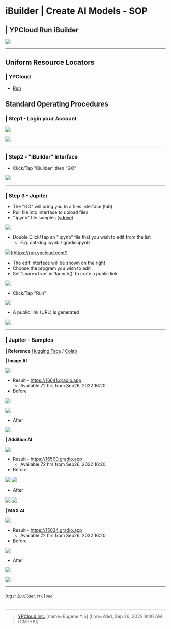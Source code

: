 # **iBuilder** | Create AI Models - SOP
## **| YPCloud Run iBuilder**

[![](https://i.imgur.com/WzCDA1M.png)](https://run.ypcloud.com/)

---

## Uniform Resource Locators
### | YPCloud
- [Run](https://run.ypcloud.com/)

## Standard Operating Procedures

### | Step1 - Login your Account

[![](https://i.imgur.com/h1phh3L.jpg)](https://run.ypcloud.com/)

[![](https://i.imgur.com/8OMmaKi.png)](https://run.ypcloud.com/)


---
### | Step2 - "iBuilder" Interface
- Click/Tap "iBuilder“ then "GO"

[![](https://i.imgur.com/LbGpmtR.jpg)](https://run.ypcloud.com/)

---
### | Step 3 - Jupiter
- The "GO" will bring you to a files interface (tab)
- Pull file into interface to upload files
- ".ipynb" file samples ([ydrive](https://drive.google.com/drive/folders/1KL595j6J_iyt7mIvMhpKM7HqutRXjqwA?usp=sharing))

[![](https://i.imgur.com/luDQ5xT.png)](https://run.ypcloud.com/)

- Double Click/Tap an ".ipynb" file that you wish to edit from the list
  - E.g. cat-dog.ipynb / gradio.ipynb

![](https://i.imgur.com/6KOT8Sh.png)](https://run.ypcloud.com/)

- The edit interface will be shown on the right
- Choose the program you wish to edit
- Set 'share=True' in 'launch()' to crate a public link

[![](https://i.imgur.com/Xgy5cox.png)](https://run.ypcloud.com/)

- Click/Tap "Run" 

[![](https://i.imgur.com/tY8s24u.png)](https://run.ypcloud.com/)

- A public link (URL) is generated

[![](https://i.imgur.com/Z2aErG4.jpg)](https://run.ypcloud.com/)

---
### | Jupiter - Samples

**| Reference**
[Hugging Face](https://huggingface.co/spaces/rkoushikroy2/portrait_photo_generator/blob/main/gradio.ipynb) / [Colab](https://colab.research.google.com/)

**| Image AI**

![](https://i.imgur.com/j2HzAwM.jpg)

- Result - https://16641.gradio.app
  - Available 72 hrs from Sep26, 2022 16:20
- Before

![](https://i.imgur.com/M3S6H3D.jpg)

![](https://i.imgur.com/Ad6fGSb.jpg)

- After

![](https://i.imgur.com/Bcvo3v2.jpg)

**| Addition AI**

![](https://i.imgur.com/BnMiwk2.jpg)

- Result - https://16500.gradio.app
  - Available 72 hrs from Sep26, 2022 16:20
- Before 

![](https://i.imgur.com/dW3XqLd.jpg)
![](https://i.imgur.com/lyeyAP1.jpg)

- After

![](https://i.imgur.com/5j62iCu.jpg)
![](https://i.imgur.com/Jvxue7q.jpg)


**| MAX AI**

![](https://i.imgur.com/S4b3qyw.jpg)

- Result - https://15034.gradio.app
  - Available 72 hrs from Sep26, 2022 16:20
- Before

![](https://i.imgur.com/tndySui.jpg)

- After

![](https://i.imgur.com/vOMV1D1.jpg)

![](https://i.imgur.com/W0lroPr.jpg)

---
###### tags: `iBuilder`,`YPCloud` 
---
> [YPCloud Inc.](https://www.ypcloud.com)
> [name=Eugene Yip]
> [time=Wed, Sep 26, 2022 9:00 AM (GMT+8)]
